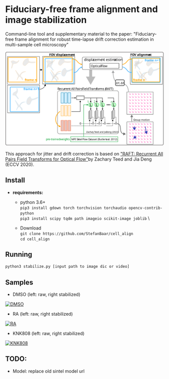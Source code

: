# Fiduciary-free frame alignment and image stabilization

Command-line tool and supplementary material to the paper: "Fiduciary-free frame alignment for robust time-lapse drift correction estimation in multi-sample cell microscopy"

![overview](images/idea.svg)

This approach for jitter and drift correction is based on ["RAFT: Recurrent All Pairs Field Transforms for Optical Flow"](https://arxiv.org/pdf/2003.12039.pdf)by Zachary Teed and Jia Deng (ECCV 2020).

## Install

- **requirements:**
   - python 3.6+ \
     `pip3 install gdown torch torchvision torchaudio opencv-contrib-python` \
     `pip3 install scipy tqdm path imageio scikit-image joblib` \

   - Download \
     `git clone https://github.com/StefanBaar/cell_align` \
     `cd cell_align`

## Running
   ```bash
   python3 stabilize.py [input path to image dic or video]
   ```
## Samples

- DMSO (left: raw, right stabilized)

[![DMSO](https://img.youtube.com/vi/gazuq-znHJ4/hqdefault.jpg)](https://youtu.be/gazuq-znHJ4)
- RA (left: raw, right stabilized)

[![RA](https://img.youtube.com/vi/PBX6gSWabdU/hqdefault.jpg)](https://youtu.be/PBX6gSWabdU)
- KNK808 (left: raw, right stabilized)

[![KNK808](https://img.youtube.com/vi/OyPupI3irXw/hqdefault.jpg)](https://youtu.be/OyPupI3irXw)




## TODO:
- Model: replace old sintel model url


<!--- This repo requires RAFT
git submodule add https://github.com/princeton-vl/RAFT -->
